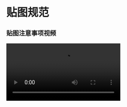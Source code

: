 # 贴图规范

### 贴图注意事项视频

<video controls src="https://arkimg.ark.online/02%E5%9C%BA%E6%99%AF%E7%AF%87%EF%BC%9A%E8%B4%B4%E5%9B%BE%E6%B3%A8%E6%84%8F%E4%BA%8B%E9%A1%B9.mp4" />



### 贴图大小

贴图大小必须为2的 N 次幂，可以使用长型贴图：如32X32、64X64、128X128、256X256，512X512、1024X1024、64X128、256X128、256X512，512X1024，（最大2048*2048）

::: tip 贴图分辨率：
游戏中常说的贴图分辨率其实就是这个贴图的像素尺寸，一般以宽度*高度表示(例如1024*1024，表示宽度有1024个像素点，高度有1024个像素点)，贴图如果需要上传到编辑器中，需要满足长和宽像素尺寸满足2的N次方(256、512、1024、2048)。
:::

**标准规范贴图：**

1024*1024
![image-20231222145858440](https://arkimg.ark.online/image-20231222145858440.png)

**长形贴图：**

256*512
![image-20231222145744899](https://arkimg.ark.online/image-20231222145744899.png)

## 贴图格式:

### PBR:

- 贴图格式均为 TGA 格式，

- 法线默认使用 DirectX 法线,

- 混合贴图（后缀为_MRAE）各个通道分别为：**R**：Metallic  **G**: Roughness  **B**: Ambient occlusion   **A**:  Emissive  (没有自发光请不要有 A 通道)

- 普通透贴 mask 放在颜色 Alpha 通道里 (没有透贴请不要有 A 通道)

- **R， G， B， A** 对应贴图各个颜色通道

  ![img](https://arkimg.ark.online/432352356545446574.jpg)

### Substance 3D Painter 贴图输出模板：

<video controls src="https://arkimg.ark.online/02%E5%9C%BA%E6%99%AF%E7%AF%87%EF%BC%9ASubstance%203D%20Painter%E7%9A%84%E7%9B%B8%E5%85%B3%E8%AE%BE%E7%BD%AE.mp4" />

常规无自发光模式：

![img](https://arkimg.ark.online/1687770071646-2.png)

有自发光模式：

![img](https://arkimg.ark.online/1687770071647-3.png)

无自发光有透贴模式：

![img](https://arkimg.ark.online/1687770071647-4.png)

**关于 Substance 3D Painter 环境请看下面链接文档 Substance 3D Painter 部分**

 [推荐环境配置（点此跳转）](./../001-Environment-configuration)

#### 二次元：

- 只有颜色贴图。
- 普通自发光 mask 放在颜色 Alpha 通道里。
- 普通透贴 mask 放在颜色 Alpha 通道里

#### 低多边形：

无需贴图，（也可有贴图）只有颜色贴图。

# 贴图精度推荐：

**不强制规范贴图精度大小，下面最低标准精度。**

推荐性能最优精度**1M256*256**，可以上下浮到10%。

可以下载下方链接，达到一样精度即可，可以上下浮到10%。
 [贴图精度统一文件（点此下载）](https://arkimg.ark.online/%E8%B4%B4%E5%9B%BE%E7%B2%BE%E5%BA%A6%E7%BB%9F%E4%B8%80%E6%96%87%E4%BB%B6.zip)

![img](https://arkimg.ark.online/1687770071647-5-1687940263328-1.png)
